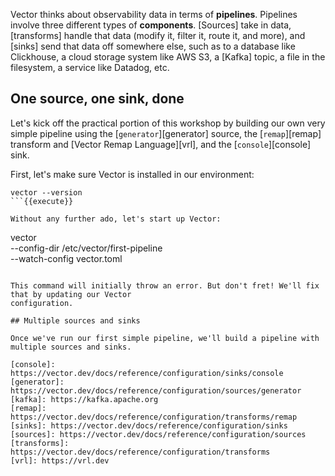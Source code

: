 Vector thinks about observability data in terms of **pipelines**. Pipelines involve three different
types of **components**. [Sources] take in data, [transforms] handle that data (modify it, filter
it, route it, and more), and [sinks] send that data off somewhere else, such as to a database like
Clickhouse, a cloud storage system like AWS S3, a [Kafka] topic, a file in the filesystem, a
service like Datadog, etc.

## One source, one sink, done

Let's kick off the practical portion of this workshop by building our own very simple pipeline using
the [`generator`][generator] source, the [`remap`][remap] transform and [Vector Remap
Language][vrl], and the [`console`][console] sink.

First, let's make sure Vector is installed in our environment:

```
vector --version
```{{execute}}

Without any further ado, let's start up Vector:

```
vector \
  --config-dir /etc/vector/first-pipeline \
  --watch-config vector.toml
```{{execute}}

This command will initially throw an error. But don't fret! We'll fix that by updating our Vector
configuration.

## Multiple sources and sinks

Once we've run our first simple pipeline, we'll build a pipeline with multiple sources and sinks.

[console]: https://vector.dev/docs/reference/configuration/sinks/console
[generator]: https://vector.dev/docs/reference/configuration/sources/generator
[kafka]: https://kafka.apache.org
[remap]: https://vector.dev/docs/reference/configuration/transforms/remap
[sinks]: https://vector.dev/docs/reference/configuration/sinks
[sources]: https://vector.dev/docs/reference/configuration/sources
[transforms]: https://vector.dev/docs/reference/configuration/transforms
[vrl]: https://vrl.dev